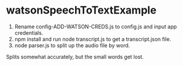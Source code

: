 # watsonSpeechToTextExample <br>

1) Rename config-ADD-WATSON-CREDS.js to config.js and input app credentials. <br>
2) npm install and run node transcript.js to get a transcript.json file. <br>
3) node parser.js to split up the audio file by word. <br>

Splits somewhat accurately, but the small words get lost.
